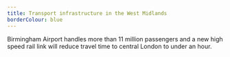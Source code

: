 ```yaml
---
title: Transport infrastructure in the West Midlands
borderColour: blue
---
```

Birmingham Airport handles more than 11 million passengers and a new high speed rail link will reduce travel time to central London to under an hour.